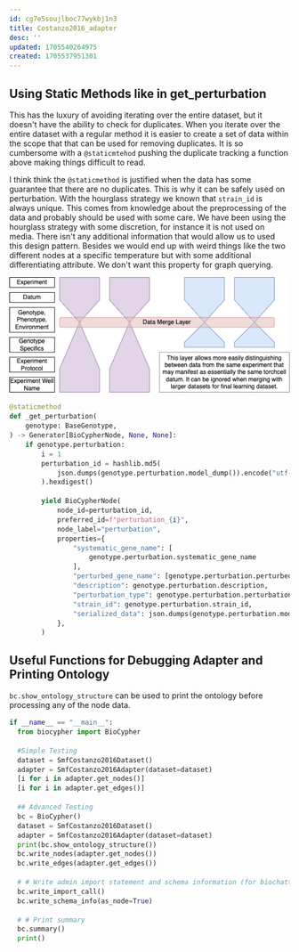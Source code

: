 ```yaml
---
id: cg7e5soujlboc77wykbj1n3
title: Costanzo2016_adapter
desc: ''
updated: 1705540264975
created: 1705537951301
---
```

## Using Static Methods like in get_perturbation

This has the luxury of avoiding iterating over the entire dataset, but it doesn't have the ability to check for duplicates. When you iterate over the entire dataset with a regular method it is easier to create a set of data within the scope that that can be used for removing duplicates. It is so cumbersome with a `@staticmtehod` pushing the duplicate tracking a function above making things difficult to read. 

I think think the `@staticmethod` is justified when the data has some guarantee that there are no duplicates. This is why it can be safely used on perturbation. With the hourglass strategy we known that `strain_id` is always unique. This comes from knowledge about the preprocessing of the data and probably should be used with some care. We have been using the hourglass strategy with some discretion, for instance it is not used on media. There isn't any additional information that would allow us to used this design pattern. Besides we would end up with weird things like the two different nodes at a specific temperature but with some additional differentiating attribute. We don't want this property for graph querying.

 ![](./assets/drawio/ontology_pydantic_hourglass_data_model.drawio.png)

```python
@staticmethod
def _get_perturbation(
    genotype: BaseGenotype,
) -> Generator[BioCypherNode, None, None]:
    if genotype.perturbation:
        i = 1
        perturbation_id = hashlib.md5(
            json.dumps(genotype.perturbation.model_dump()).encode("utf-8")
        ).hexdigest()

        yield BioCypherNode(
            node_id=perturbation_id,
            preferred_id=f"perturbation_{i}",
            node_label="perturbation",
            properties={
                "systematic_gene_name": [
                    genotype.perturbation.systematic_gene_name
                ],
                "perturbed_gene_name": [genotype.perturbation.perturbed_gene_name],
                "description": genotype.perturbation.description,
                "perturbation_type": genotype.perturbation.perturbation_type,
                "strain_id": genotype.perturbation.strain_id,
                "serialized_data": json.dumps(genotype.perturbation.model_dump()),
            },
        )
```

## Useful Functions for Debugging Adapter and Printing Ontology

`bc.show_ontology_structure` can be used to print the ontology before processing any of the node data.

```python
if __name__ == "__main__":
  from biocypher import BioCypher

  #Simple Testing
  dataset = SmfCostanzo2016Dataset()
  adapter = SmfCostanzo2016Adapter(dataset=dataset)
  [i for i in adapter.get_nodes()]
  [i for i in adapter.get_edges()]
  
  ## Advanced Testing
  bc = BioCypher()
  dataset = SmfCostanzo2016Dataset()
  adapter = SmfCostanzo2016Adapter(dataset=dataset)
  print(bc.show_ontology_structure())
  bc.write_nodes(adapter.get_nodes())
  bc.write_edges(adapter.get_edges())

  # # Write admin import statement and schema information (for biochatter)
  bc.write_import_call()
  bc.write_schema_info(as_node=True)

  # # Print summary
  bc.summary()
  print()
```